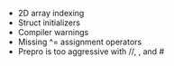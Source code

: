 - 2D array indexing
- Struct initializers
- Compiler warnings
- Missing ^= assignment operators
- Prepro is too aggressive with //, \, and # 